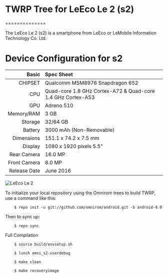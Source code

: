 # TWRP Tree for LeEco Le 2 (s2)
==============

The LeEco Le 2 (s2) is a smartphone from LeEco or LeMobile Information Technology Co. Ltd.

Device Configuration for s2
=====================================

Basic   | Spec Sheet
-------:|:-------------------------
CHIPSET | Qualcomm MSM8976 Snapdragon 652
CPU     | Quad-core 1.8 GHz Cortex-A72 & Quad-core 1.4 GHz Cortex-A53
GPU     | Adreno 510
Memory/RAM  | 3 GB
Storage | 32/64 GB
Battery | 3000 mAh (Non-Removable)
Dimensions | 151.1 x 74.2 x 7.5 mm
Display | 1080 x 1920 pixels 5.5"
Rear Camera  | 16.0 MP
Front Camera | 8.0 MP
Release Date | June 2016

![LeEco Le 2](https://wiki.lineageos.org/images/devices/s2.png "LeEco Le 2")

To initialize your local repository using the Omnirom trees to build TWRP, use a command like this:

        $ repo init -u git://github.com/omnirom/android.git -b android-9.0

Then to sync up:

        $ repo sync

Full Compilation

        $ source build/envsetup.sh

        $ lunch omni_s2-userdebug

        $ make clean

		$ make recoveryimage
